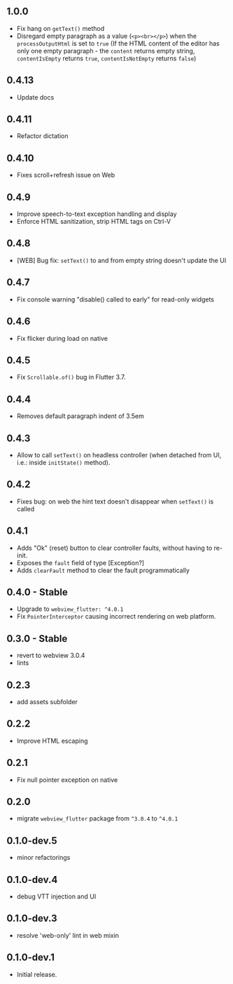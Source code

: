 ## 1.0.0
* Fix hang on `getText()` method
* Disregard empty paragraph as a value (`<p><br></p>`) when the `processOutputHtml` is set to `true` (If the HTML content of the editor has only one empty paragraph - the `content` returns empty string, `contentIsEmpty` returns `true`, `contentIsNotEmpty` returns `false`)

## 0.4.13
* Update docs

## 0.4.11
* Refactor dictation

## 0.4.10
* Fixes scroll+refresh issue on Web

## 0.4.9
* Improve speech-to-text exception handling and display
* Enforce HTML sanitization, strip HTML tags on Ctrl-V

## 0.4.8
* [WEB] Bug fix: `setText()` to and from empty string doesn't update the UI

## 0.4.7
* Fix console warning "disable() called to early" for read-only widgets

## 0.4.6
* Fix flicker during load on native

## 0.4.5
* Fix `Scrollable.of()` bug in Flutter 3.7.

## 0.4.4
* Removes default paragraph indent of 3.5em

## 0.4.3
* Allow to call `setText()` on headless controller (when detached from UI, i.e.: inside `initState()` method).

## 0.4.2
* Fixes bug: on web the hint text doesn't disappear when `setText()` is called

## 0.4.1
* Adds "Ok" (reset) button to clear controller faults, without having to re-init.
* Exposes the `fault` field of type [Exception?]
* Adds `clearFault` method to clear the fault programmatically 

## 0.4.0 - Stable
* Upgrade to `webview_flutter: ^4.0.1`
* Fix `PointerInterceptor` causing incorrect rendering on web platform.

## 0.3.0 - Stable
* revert to webview 3.0.4
* lints

## 0.2.3
* add assets subfolder

## 0.2.2
* Improve HTML escaping


## 0.2.1
* Fix null pointer exception on native

## 0.2.0
* migrate `webview_flutter` package from `^3.0.4` to `^4.0.1`

## 0.1.0-dev.5
* minor refactorings

## 0.1.0-dev.4
* debug VTT injection and UI

## 0.1.0-dev.3

* resolve 'web-only' lint in web mixin
## 0.1.0-dev.1

* Initial release.
